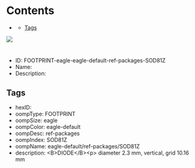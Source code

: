 



Contents
========

* [](#)
	* [Tags](#tags)
  
![][im]
# 

- ID: FOOTPRINT-eagle-eagle-default-ref-packages-SOD81Z
- Name: 
- Description: 

## Tags

- hexID: 
- oompType: FOOTPRINT
- oompSize: eagle
- oompColor: eagle-default
- oompDesc: ref-packages
- oompIndex: SOD81Z
- oompName: eagle-default/ref-packages/SOD81Z
- description: &lt;B&gt;DIODE&lt;/B&gt;&lt;p&gt;&#xD;
diameter 2.3 mm, vertical, grid 10.16 mm



[im]: image.png
